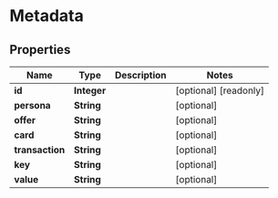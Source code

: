 

# Metadata



## Properties

| Name | Type | Description | Notes |
|------------ | ------------- | ------------- | -------------|
|**id** | **Integer** |  |  [optional] [readonly] |
|**persona** | **String** |  |  [optional] |
|**offer** | **String** |  |  [optional] |
|**card** | **String** |  |  [optional] |
|**transaction** | **String** |  |  [optional] |
|**key** | **String** |  |  [optional] |
|**value** | **String** |  |  [optional] |



